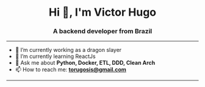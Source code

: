 <h1 align="center">Hi 👋, I'm Victor Hugo</h1>
<h3 align="center">A backend developer from Brazil</h3>

---
- 🔭 I’m currently working as a dragon slayer
- 🌱 I’m currently learning ReactJs
- 💬 Ask me about **Python, Docker, ETL, DDD, Clean Arch**
- 📫 How to reach me: **torugosis@gmail.com**
---
